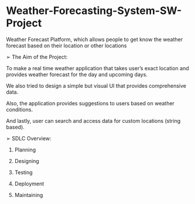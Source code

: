 # Weather-Forecasting-System-SW-Project
Weather Forecast Platform, which allows people to get know the weather forecast based on their location or other locations

➢ The Aim of the Project:

To make a real time weather application that takes user’s exact location and provides weather forecast for the day and upcoming days.

We also tried to design a simple but  visual  UI  that  provides  comprehensive  data.  

Also,  the  application  provides suggestions  to  users  based  on  weather  conditions.

And  lastly,  user  can  search  and access data for custom locations (string based).

➢ SDLC Overview:

1) Planning

2) Designing

3) Testing

4) Deployment

5) Maintaining
